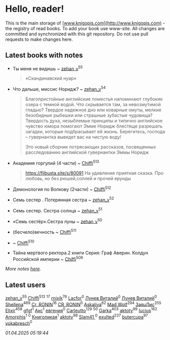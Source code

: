 # Hello, reader!
This is the main storage of [www.knigopis.com](http://www.knigopis.com) - the registry of read books.
To add your book use www-site. All changes are committed and synchronized with this git repository.
Do not use pull requests to make changes here.


## Latest books with notes
* Ты меня не видишь ~ [zehan_v](users/174/174598622-vkontakte)<sup>55</sup>
    > «Скандинавский нуар»

* Что дальше, миссис Норидж? ~ [zehan_v](users/174/174598622-vkontakte)<sup>54</sup>
    > Благопристойные английские поместья напоминают глубокие озера с темной водой. Что скрывается там, за невозмутимой гладью? Твердое надежное дно или коварные омуты, мелкие безобидные рыбешки или страшные зубастые чудовища? Твердость духа, незыблемые принципы и типично английское чувство юмора помогают Эмме Норидж блестяще разрешать загадки, которые подбрасывает ей жизнь. Берегитесь, господа – гувернантка выведет вас на чистую воду!
    > 
    > Это новый сборник потрясающих рассказов, посвященных расследованию английской гувернантки Эммы Норидж

* Академия горгулий (4 части) ~ [Chiffi](users/105/105831994080785626680-google)<sup>513</sup>
    > https://flibusta.site/s/80091
    > На удивление приятная сказка. Про любовь, но без рюшей,соплей и прочей ерунды

* Демонология по Волкову (2части) ~ [Chiffi](users/105/105831994080785626680-google)<sup>512</sup>

* Семь сестер . Потерянная сестра ~ [zehan_v](users/174/174598622-vkontakte)<sup>52</sup>

* Семь сестер. Сестра солнца ~ [zehan_v](users/174/174598622-vkontakte)<sup>51</sup>

* «Семь сестёр».Сестра луны ~ [zehan_v](users/174/174598622-vkontakte)<sup>50</sup>

* (бесчело)вечность ~ [Chiffi](users/105/105831994080785626680-google)<sup>511</sup>

*  ~ [Chiffi](users/105/105831994080785626680-google)<sup>510</sup>

* Тайна мертвого ректора.2 книги 
Серия: Граф Аверин. Колдун Российской империи ~ [Chiffi](users/105/105831994080785626680-google)<sup>509</sup>


_More notes [here](latest_books_with_notes.md)._


## Latest users
[zehan_v](users/174/174598622-vkontakte)<sup>55</sup> 
[Chiffi](users/105/105831994080785626680-google)<sup>513</sup> 
[](users/105/105803270930838059244-google)<sup>17</sup> 
[rnixik](users/116/116191270391964650818-google)<sup>76</sup> 
[Lacfor](users/100/100034469369076891567-google)<sup>0</sup> 
[Лунев Виталий](users/d51/d51d3296763ca6fa-liveid)<sup>0</sup> 
[Лунев Виталий](users/105/105094667890867197709-google)<sup>0</sup> 
[Shellena](users/134/13413591548892934957-mailru)<sup>469</sup> 
[Cr_RONIN](users/112/112090473416384685204-google)<sup>16</sup> 
[CR_RONIN](users/117/117421856236745123056-google)<sup>0</sup> 
[Askaliya](users/326/326783541-vkontakte)<sup>62</sup> 
[Mad Wolf](users/947/94738840-vkontakte)<sup>294</sup> 
[ЗаяцЛис](users/112/112388384595246311466-google)<sup>255</sup> 
[Elixir](users/115/115826717712507836033-google)<sup>458</sup> 
[gfgf](users/116/116019493327313578692-google)<sup>1</sup> 
[Акс](users/105/105584644059159770670-google)<sup>1</sup> 
[евгения](users/108/108327816194861875647-google)<sup>0</sup> 
[Carleutto](users/118/118270319028469737508-google)<sup>129</sup> 
[](users/107/107756383717359753203-google)<sup>50</sup> 
[Garka](users/115/115753719718250012620-google)<sup>403</sup> 
[aktoty](users/115/115891840326495240870-google)<sup>99</sup> 
[lucius](users/113/113248293394986559131-google)<sup>162</sup> 
[Amorphis](users/111/111813311426128919318-google)<sup>1</sup> 
[](users/537/5373417-vkontakte)<sup>0</sup> 
[Книголикая](users/118/118445323552824972692-google)<sup>1</sup> 
[aktoty](users/275/275766107-vkontakte)<sup>98</sup> 
[Slam41 ](users/103/103558184911332019716-google)<sup>0</sup> 
[exulted](users/100/100599204551896265722-google)<sup>237</sup> 
[butercupa](users/193/193697993-vkontakte)<sup>97</sup> 
[vokabresch](users/109/109100428262719456108-google)<sup>0</sup> 


_01.04.2025 05:19:44_
